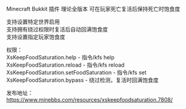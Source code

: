 Minecraft Bukkit 插件 理论全版本 可在玩家死亡复活后保持死亡时饱食度  

支持设置特定世界启用  
支持拥有绕过权限时复活后自动回满饱食度  
支持设置指定玩家饱食度  

权限：  
XsKeepFoodSaturation.help - 指令/kfs help  
XsKeepFoodSaturation.reload - 指令/kfs reload  
XsKeepFoodSaturation.setFoodSaturation - 指令/kfs set <player> <satiety>  
XsKeepFoodSaturation.bypass - 绕过检测，复活时回满饱食度  

发布地址：  
https://www.minebbs.com/resources/xskeepfoodsaturation.7808/
